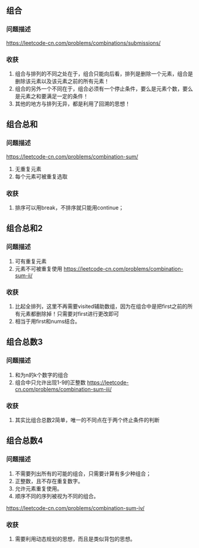## 组合
### 问题描述
https://leetcode-cn.com/problems/combinations/submissions/
### 收获
1. 组合与排列的不同之处在于，组合只能向后看，排列是删除一个元素，组合是删除该元素以及该元素之前的所有元素！
2. 组合的另外一个不同在于，组合必须有一个停止条件，要么是元素个数，要么是元素之和要满足一定的条件！
3. 其他的地方与排列无异，都是利用了回溯的思想！

## 组合总和
### 问题描述
https://leetcode-cn.com/problems/combination-sum/
1. 无重复元素
2. 每个元素可被重复选取
### 收获
1. 排序可以用break，不排序就只能用continue；

## 组合总和2
### 问题描述
1. 可有重复元素
2. 元素不可被重复使用
https://leetcode-cn.com/problems/combination-sum-ii/
### 收获
1. 比起全排列，这里不再需要visited辅助数组，因为在组合中是把first之前的所有元素都删除掉！只需要对first进行更改即可
2. 相当于用first和nums结合。

## 组合总数3
### 问题描述
1. 和为n的k个数字的组合
2. 组合中只允许出现1-9的正整数
https://leetcode-cn.com/problems/combination-sum-iii/
### 收获
1. 其实比组合总数2简单，唯一的不同点在于两个终止条件的判断

## 组合总数4
### 问题描述
1. 不需要列出所有的可能的组合，只需要计算有多少种组合；
2. 正整数，且不存在重复数字。
3. 允许元素重复使用。
4. 顺序不同的序列被视为不同的组合。

https://leetcode-cn.com/problems/combination-sum-iv/

### 收获
1. 需要利用动态规划的思想，而且是类似背包的思想。
